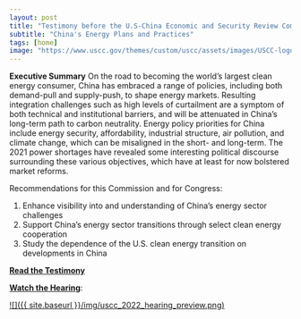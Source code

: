 ```yaml
---
layout: post
title: "Testimony before the U.S-China Economic and Security Review Commission"
subtitle: "China's Energy Plans and Practices"
tags: [home]
image: "https://www.uscc.gov/themes/custom/uscc/assets/images/USCC-logo.png"
---
```


**Executive Summary**
On the road to becoming the world’s largest clean energy consumer, China has embraced a range of policies, including both demand-pull and supply-push, to shape energy markets. Resulting integration challenges such as high levels of curtailment are a symptom of both technical and institutional barriers, and will be attenuated in China’s long-term path to carbon neutrality. Energy policy priorities for China include energy security, affordability, industrial structure, air pollution, and climate change, which can be misaligned in the short- and long-term. The 2021 power shortages have revealed some interesting political discourse surrounding these various objectives, which have at least for now bolstered market reforms.

Recommendations for this Commission and for Congress:
1. Enhance visibility into and understanding of China’s energy sector challenges
2. Support China’s energy sector transitions through select clean energy cooperation
3. Study the dependence of the U.S. clean energy transition on developments in China

**[Read the Testimony](https://www.uscc.gov/sites/default/files/2022-03/Michael_Davidson_Testimony.pdf)**

**[Watch the Hearing](https://www.uscc.gov/hearings/chinas-energy-plans-and-practices)**:

[![]({{ site.baseurl }}/img/uscc_2022_hearing_preview.png)](https://www.uscc.gov/hearings/chinas-energy-plans-and-practices)